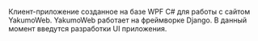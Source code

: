 Клиент-приложение созданное на базе WPF C# для работы с сайтом YakumoWeb. YakumoWeb работает на фреймворке Django. В данный момент введутся разработки UI приложения.
